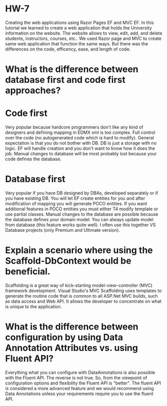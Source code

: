 # HW-7
Creating the web applications using Razor Pages EF and MVC EF. In this tutorial we learned to create a web application that holds the University information on the website. The website allows to view, edit, add, and delete students, instructors, courses, etc.. We used Razor page and MVC to create same web application that function the same ways. But there was the differences on the code, efficency, ease, and length of code. 

# What is the difference between database first and code first approaches?
# Code first
Very popular because hardcore programmers don't like any kind of designers and defining mapping in EDMX xml is too complex.
Full control over the code (no autogenerated code which is hard to modify).
General expectation is that you do not bother with DB. DB is just a storage with no logic. EF will handle creation and you don't want to know how it does the job.
Manual changes to database will be most probably lost because your code defines the database.

# Database first
Very popular if you have DB designed by DBAs, developed separately or if you have existing DB.
You will let EF create entities for you and after modification of mapping you will generate POCO entities.
If you want additional features in POCO entities you must either T4 modify template or use partial classes.
Manual changes to the database are possible because the database defines your domain model. You can always update model from database (this feature works quite well).
I often use this together VS Database projects (only Premium and Ultimate version).

# Explain a scenario where using the Scaffold-DbContext would be beneficial.
Scaffolding is a great way of kick-starting model-view-controller (MVC) framework development. Visual Studio's MVC Scaffolding uses templates to generate the routine code that is common to all ASP.Net MVC builds, such as data access and Web API. It allows the developer to concentrate on what is unique to the application.

# What is the difference between configuration by using Data Annotation Attributes vs. using Fluent API?
Everything what you can configure with DataAnnotations is also possible with the Fluent API. The reverse is not true. So, from the viewpoint of configuration options and flexibility the Fluent API is "better".
The fluent API is considered a more advanced feature and we would recommend using Data Annotations unless your requirements require you to use the fluent API.
